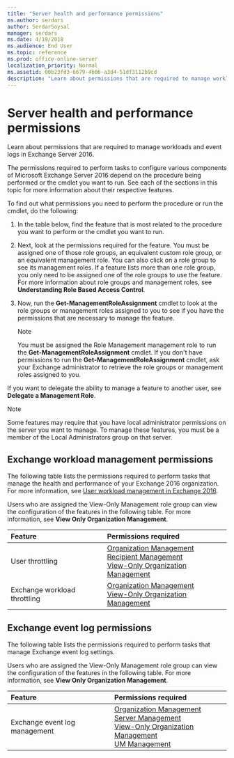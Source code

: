 ```yaml
---
title: "Server health and performance permissions"
ms.author: serdars
author: SerdarSoysal
manager: serdars
ms.date: 4/19/2018
ms.audience: End User
ms.topic: reference
ms.prod: office-online-server
localization_priority: Normal
ms.assetid: 00b23fd3-6679-4b06-a3d4-51df3112b9cd
description: "Learn about permissions that are required to manage workloads and event logs in Exchange Server 2016."
---
```


# Server health and performance permissions

Learn about permissions that are required to manage workloads and event logs in Exchange Server 2016.
  
The permissions required to perform tasks to configure various components of Microsoft Exchange Server 2016 depend on the procedure being performed or the cmdlet you want to run. See each of the sections in this topic for more information about their respective features.
  
To find out what permissions you need to perform the procedure or run the cmdlet, do the following:
  
1. In the table below, find the feature that is most related to the procedure you want to perform or the cmdlet you want to run.
    
2. Next, look at the permissions required for the feature. You must be assigned one of those role groups, an equivalent custom role group, or an equivalent management role. You can also click on a role group to see its management roles. If a feature lists more than one role group, you only need to be assigned one of the role groups to use the feature. For more information about role groups and management roles, see **Understanding Role Based Access Control**.
    
3. Now, run the **Get-ManagementRoleAssignment** cmdlet to look at the role groups or management roles assigned to you to see if you have the permissions that are necessary to manage the feature. 
    
    > [!NOTE]
    > You must be assigned the Role Management management role to run the **Get-ManagementRoleAssignment** cmdlet. If you don't have permissions to run the **Get-ManagementRoleAssignment** cmdlet, ask your Exchange administrator to retrieve the role groups or management roles assigned to you. 
  
If you want to delegate the ability to manage a feature to another user, see **Delegate a Management Role**.
  
> [!NOTE]
> Some features may require that you have local administrator permissions on the server you want to manage. To manage these features, you must be a member of the Local Administrators group on that server. 
  
## Exchange workload management permissions

The following table lists the permissions required to perform tasks that manage the health and performance of your Exchange 2016 organization. For more information, see [User workload management in Exchange 2016](../../server-health-and-performance/wlm.md).
  
Users who are assigned the View-Only Management role group can view the configuration of the features in the following table. For more information, see **View Only Organization Management**.
  
|**Feature**|**Permissions required**|
|:-----|:-----|
|User throttling  <br/> |[Organization Management](http://technet.microsoft.com/library/0bfd21c1-86ac-4369-86b7-aeba386741c8.aspx) <br/> [Recipient Management](http://technet.microsoft.com/library/669d602e-68e3-41f9-a455-b942d212d130.aspx) <br/> [View-Only Organization Management](http://technet.microsoft.com/library/c514c6d0-0157-4c52-9ec6-441d9a30f3df.aspx) <br/> |
|Exchange workload throttling  <br/> |[Organization Management](http://technet.microsoft.com/library/0bfd21c1-86ac-4369-86b7-aeba386741c8.aspx) <br/> [View-Only Organization Management](http://technet.microsoft.com/library/c514c6d0-0157-4c52-9ec6-441d9a30f3df.aspx) <br/> |
   
## Exchange event log permissions

The following table lists the permissions required to perform tasks that manage Exchange event log settings.
  
Users who are assigned the View-Only Management role group can view the configuration of the features in the following table. For more information, see **View Only Organization Management**. 
  
|**Feature**|**Permissions required**|
|:-----|:-----|
|Exchange event log management  <br/> |[Organization Management](http://technet.microsoft.com/library/0bfd21c1-86ac-4369-86b7-aeba386741c8.aspx) <br/> [Server Management](http://technet.microsoft.com/library/30cbc4de-adb3-42e8-922f-7661095bdb8c.aspx) <br/> [View-Only Organization Management](http://technet.microsoft.com/library/c514c6d0-0157-4c52-9ec6-441d9a30f3df.aspx) <br/> [UM Management](http://technet.microsoft.com/library/c91f0387-615c-4a1d-87d4-133ddac1e407.aspx) <br/> |
   


